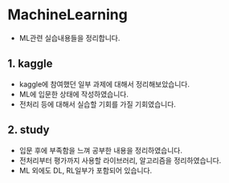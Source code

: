 # MachineLearning
- ML관련 실습내용들을 정리합니다.

## 1. kaggle
- kaggle에 참여했던 일부 과제에 대해서 정리해보았습니다.
- ML에 입문한 상태에 작성하였습니다.
- 전처리 등에 대해서 실습할 기회를 가질 기회였습니다.

## 2. study
- 입문 후에 부족함을 느껴 공부한 내용을 정리하였습니다.
- 전처리부터 평가까지 사용할 라이브러리, 알고리즘을 정리하였습니다.
- ML 외에도 DL, RL일부가 포함되어 있습니다.
